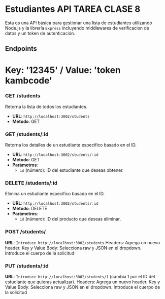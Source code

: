 # Estudiantes API TAREA CLASE 8

Esta es una API básica para gestionar una lista de estudiantes utilizando Node.js y la librería `Express` incluyendo middlewares de verificacion de datos y un token de autenticación.

## Endpoints

# Key: '12345' / Value: 'token kambcode'

### GET /students
Retorna la lista de todos los estudiantes.

- **URL**: `http://localhost:3002/students`
- **Método**: GET

### GET /students/:id
Retorna los detalles de un estudiante específico basado en el ID.

- **URL**: `http://localhost:3002/students/:id`
- **Método**: GET
- **Parámetros**: 
  - `id` (número): ID del estudiante que deseas obtener.

### DELETE /students/:id
Elimina un estudiante específico basado en el ID.

- **URL**: `http://localhost:3002/students/:id`
- **Método**: DELETE
- **Parámetros**:
  - `id` (número): ID del producto que deseas eliminar.

### POST /students/
**URL**: `Introduce http://localhost:3002/students`
Headers: Agrega un nuevo header.
Key y Value
Body: Selecciona raw y JSON en el dropdown.
Introduce el cuerpo de la solicitud 

### PUT /students/:id
**URL**: `Introduce http://localhost:3002/students/1` (cambia 1 por el ID del estudiante que quieras actualizar).
Headers: Agrega un nuevo header.
Key y Value
Body: Selecciona raw y JSON en el dropdown.
Introduce el cuerpo de la solicitud 

